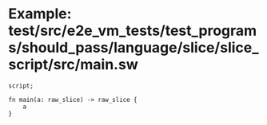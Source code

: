 # Example: test/src/e2e_vm_tests/test_programs/should_pass/language/slice/slice_script/src/main.sw

```sway
script;

fn main(a: raw_slice) -> raw_slice {
    a
}

```
